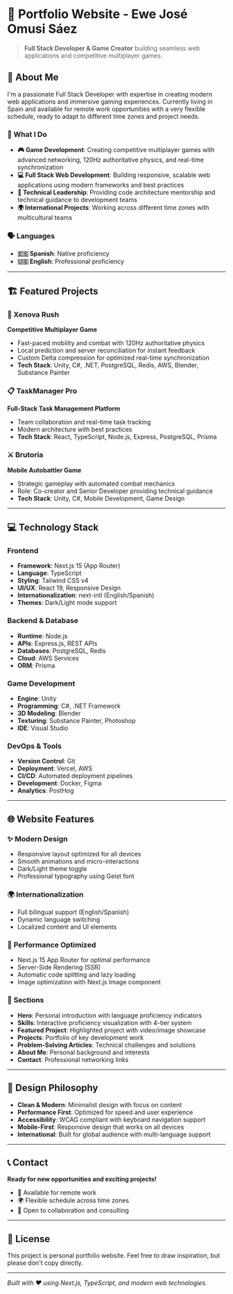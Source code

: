 # 🚀 Portfolio Website - Ewe José Omusi Sáez

> **Full Stack Developer & Game Creator** building seamless web applications and competitive multiplayer games.

## 👋 About Me

I'm a passionate Full Stack Developer with expertise in creating modern web applications and immersive gaming experiences. Currently living in Spain and available for remote work opportunities with a very flexible schedule, ready to adapt to different time zones and project needs.

### 🌟 What I Do

- **🎮 Game Development**: Creating competitive multiplayer games with advanced networking, 120Hz authoritative physics, and real-time synchronization
- **💻 Full Stack Web Development**: Building responsive, scalable web applications using modern frameworks and best practices
- **🔧 Technical Leadership**: Providing code architecture mentorship and technical guidance to development teams
- **🌍 International Projects**: Working across different time zones with multicultural teams

### 🗣️ Languages

- **🇪🇸 Spanish**: Native proficiency
- **🇺🇸 English**: Professional proficiency

---

## 🏗️ Featured Projects

### 🎯 Xenova Rush
**Competitive Multiplayer Game**
- Fast-paced mobility and combat with 120Hz authoritative physics
- Local prediction and server reconciliation for instant feedback
- Custom Delta compression for optimized real-time synchronization
- **Tech Stack**: Unity, C#, .NET, PostgreSQL, Redis, AWS, Blender, Substance Painter

### 📋 TaskManager Pro
**Full-Stack Task Management Platform**
- Team collaboration and real-time task tracking
- Modern architecture with best practices
- **Tech Stack**: React, TypeScript, Node.js, Express, PostgreSQL, Prisma

### ⚔️ Brutoria
**Mobile Autobattler Game**
- Strategic gameplay with automated combat mechanics
- Role: Co-creator and Senior Developer providing technical guidance
- **Tech Stack**: Unity, C#, Mobile Development, Game Design

---

## 💻 Technology Stack

### **Frontend**
- **Framework**: Next.js 15 (App Router)
- **Language**: TypeScript
- **Styling**: Tailwind CSS v4
- **UI/UX**: React 19, Responsive Design
- **Internationalization**: next-intl (English/Spanish)
- **Themes**: Dark/Light mode support

### **Backend & Database**
- **Runtime**: Node.js
- **APIs**: Express.js, REST APIs
- **Databases**: PostgreSQL, Redis
- **Cloud**: AWS Services
- **ORM**: Prisma

### **Game Development**
- **Engine**: Unity
- **Programming**: C#, .NET Framework
- **3D Modeling**: Blender
- **Texturing**: Substance Painter, Photoshop
- **IDE**: Visual Studio

### **DevOps & Tools**
- **Version Control**: Git
- **Deployment**: Vercel, AWS
- **CI/CD**: Automated deployment pipelines
- **Development**: Docker, Figma
- **Analytics**: PostHog

---

## 🌐 Website Features

### ✨ **Modern Design**
- Responsive layout optimized for all devices
- Smooth animations and micro-interactions
- Dark/Light theme toggle
- Professional typography using Geist font

### 🌍 **Internationalization**
- Full bilingual support (English/Spanish)
- Dynamic language switching
- Localized content and UI elements

### 🎯 **Performance Optimized**
- Next.js 15 App Router for optimal performance
- Server-Side Rendering (SSR)
- Automatic code splitting and lazy loading
- Image optimization with Next.js Image component

### 📱 **Sections**
- **Hero**: Personal introduction with language proficiency indicators
- **Skills**: Interactive proficiency visualization with 4-tier system
- **Featured Project**: Highlighted project with video/image showcase
- **Projects**: Portfolio of key development work
- **Problem-Solving Articles**: Technical challenges and solutions
- **About Me**: Personal background and interests
- **Contact**: Professional networking links

---

## 🎨 Design Philosophy

- **Clean & Modern**: Minimalist design with focus on content
- **Performance First**: Optimized for speed and user experience
- **Accessibility**: WCAG compliant with keyboard navigation support
- **Mobile-First**: Responsive design that works on all devices
- **International**: Built for global audience with multi-language support

---

## 📞 Contact

**Ready for new opportunities and exciting projects!**

- 💼 Available for remote work
- 🌍 Flexible schedule across time zones
- 🤝 Open to collaboration and consulting

---

## 📜 License

This project is personal portfolio website. Feel free to draw inspiration, but please don't copy directly.

---

*Built with ❤️ using Next.js, TypeScript, and modern web technologies.*
